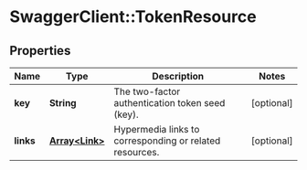 # SwaggerClient::TokenResource

## Properties
Name | Type | Description | Notes
------------ | ------------- | ------------- | -------------
**key** | **String** | The two-factor authentication token seed (key). | [optional] 
**links** | [**Array&lt;Link&gt;**](Link.md) | Hypermedia links to corresponding or related resources. | [optional] 

